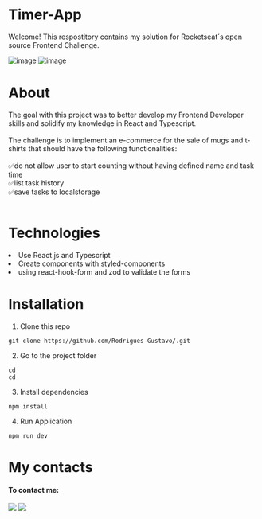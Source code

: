 # Timer-App
Welcome! This respostitory contains my solution for Rocketseat´s open source Frontend Challenge.


![image](https://github.com/Rodrigues-Gustavo/Timer-App/assets/102608021/b3b81a99-9fb8-4905-94db-d23101a3df29)
![image](https://github.com/Rodrigues-Gustavo/Timer-App/assets/102608021/592dae30-6708-4a72-9922-30c4d737bb96)

 # About

The goal with this project was to better develop my Frontend Developer skills and solidify my knowledge in React and Typescript.
</br></br>
The challenge is to implement an e-commerce for the sale of mugs and t-shirts that should have the following functionalities:
</br></br>
✅do not allow user to start counting without having defined name and task time</br>
✅list task history</br>
✅save tasks to localstorage
</br></br>

# Technologies

<li>Use React.js and Typescript</li>
<li>Create components with styled-components</li>
<li>using react-hook-form and zod to validate the forms</li>

# Installation

1. Clone this repo
```tsx
git clone https://github.com/Rodrigues-Gustavo/.git
```

2. Go to the project folder
```tsx
cd
cd
```
3. Install dependencies
```tsx
npm install
```

4. Run Application
```tsx
npm run dev
```

<h1 id="contatos">My contacts</h1>

#### To contact me:

 <div>
   <a href = "https://gustavorr001@gmail.com"><img src="https://img.shields.io/badge/-Gmail-%23333?style=for-the-badge&logo=gmail&logoColor=white" target="_blank"></a>
   <a href="https://www.linkedin.com/in/gusta-rodrigues" target="_blank"><img src="https://img.shields.io/badge/-LinkedIn-%230077B5?style=for-the-badge&logo=linkedin&logoColor=white" target="_blank"></a>
</div>
